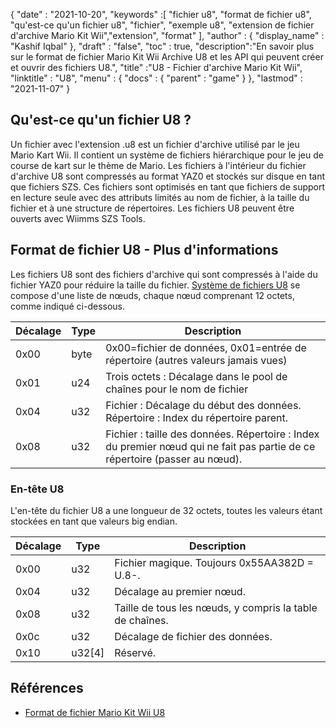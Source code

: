{
  "date" : "2021-10-20",
  "keywords" :[ "fichier u8", "format de fichier u8", "qu'est-ce qu'un fichier u8", "fichier", "exemple u8", "extension de fichier d'archive Mario Kit Wii","extension", "format" ],
  "author" : {
    "display_name" : "Kashif Iqbal"
},
  "draft" : "false",
  "toc" : true,
  "description":"En savoir plus sur le format de fichier Mario Kit Wii Archive U8 et les API qui peuvent créer et ouvrir des fichiers U8.",
  "title" :"U8 - Fichier d'archive Mario Kit Wii",
  "linktitle" : "U8",
  "menu" : {
    "docs" : {
      "parent" : "game"
}
},
  "lastmod" : "2021-11-07"
}

## Qu'est-ce qu'un fichier U8 ?

Un fichier avec l'extension .u8 est un fichier d'archive utilisé par le jeu Mario Kart Wii. Il contient un système de fichiers hiérarchique pour le jeu de course de kart sur le thème de Mario. Les fichiers à l'intérieur du fichier d'archive U8 sont compressés au format YAZ0 et stockés sur disque en tant que fichiers SZS. Ces fichiers sont optimisés en tant que fichiers de support en lecture seule avec des attributs limités au nom de fichier, à la taille du fichier et à une structure de répertoires. Les fichiers U8 peuvent être ouverts avec Wiimms SZS Tools.

## Format de fichier U8 - Plus d'informations

Les fichiers U8 sont des fichiers d'archive qui sont compressés à l'aide du fichier YAZ0 pour réduire la taille du fichier. [Système de fichiers U8](https://wiki.tockdom.com/wiki/U8_(File_Format)) se compose d'une liste de nœuds, chaque nœud comprenant 12 octets, comme indiqué ci-dessous.

|Décalage|Type|Description|
---|---|---|
|0x00 |byte |0x00=fichier de données, 0x01=entrée de répertoire (autres valeurs jamais vues)|
|0x01 |u24| Trois octets : Décalage dans le pool de chaînes pour le nom de fichier |
|0x04 |u32 |Fichier : Décalage du début des données. Répertoire : Index du répertoire parent.
|0x08 |u32 |Fichier : taille des données. Répertoire : Index du premier nœud qui ne fait pas partie de ce répertoire (passer au nœud).|

### En-tête U8

L'en-tête du fichier U8 a une longueur de 32 octets, toutes les valeurs étant stockées en tant que valeurs big endian.

|Décalage|Type|Description|
---|---|---|
|0x00| u32 | Fichier magique. Toujours 0x55AA382D = U.8-.|
|0x04| u32 |Décalage au premier nœud.|
|0x08| u32 |Taille de tous les nœuds, y compris la table de chaînes.|
|0x0c| u32 |Décalage de fichier des données.|
|0x10| u32[4] |Réservé.|

## Références

* [Format de fichier Mario Kit Wii U8](https://wiki.tockdom.com/wiki/U8_(File_Format))

